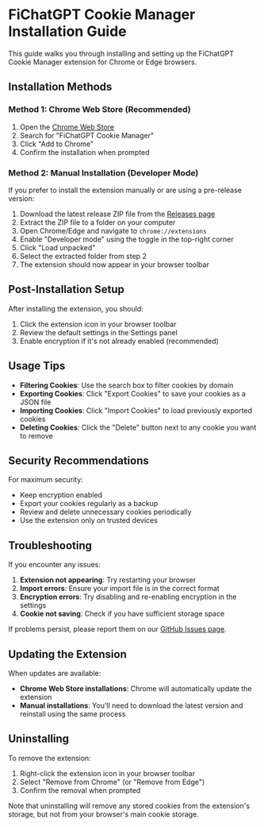 # FiChatGPT Cookie Manager Installation Guide

This guide walks you through installing and setting up the FiChatGPT Cookie Manager extension for Chrome or Edge browsers.

## Installation Methods

### Method 1: Chrome Web Store (Recommended)

1. Open the [Chrome Web Store](https://chrome.google.com/webstore)
2. Search for "FiChatGPT Cookie Manager"
3. Click "Add to Chrome"
4. Confirm the installation when prompted

### Method 2: Manual Installation (Developer Mode)

If you prefer to install the extension manually or are using a pre-release version:

1. Download the latest release ZIP file from the [Releases page](https://github.com/your-repo/releases)
2. Extract the ZIP file to a folder on your computer
3. Open Chrome/Edge and navigate to `chrome://extensions`
4. Enable "Developer mode" using the toggle in the top-right corner
5. Click "Load unpacked"
6. Select the extracted folder from step 2
7. The extension should now appear in your browser toolbar

## Post-Installation Setup

After installing the extension, you should:

1. Click the extension icon in your browser toolbar
2. Review the default settings in the Settings panel
3. Enable encryption if it's not already enabled (recommended)

## Usage Tips

- **Filtering Cookies**: Use the search box to filter cookies by domain
- **Exporting Cookies**: Click "Export Cookies" to save your cookies as a JSON file
- **Importing Cookies**: Click "Import Cookies" to load previously exported cookies
- **Deleting Cookies**: Click the "Delete" button next to any cookie you want to remove

## Security Recommendations

For maximum security:

- Keep encryption enabled
- Export your cookies regularly as a backup
- Review and delete unnecessary cookies periodically
- Use the extension only on trusted devices

## Troubleshooting

If you encounter any issues:

1. **Extension not appearing**: Try restarting your browser
2. **Import errors**: Ensure your import file is in the correct format
3. **Encryption errors**: Try disabling and re-enabling encryption in the settings
4. **Cookie not saving**: Check if you have sufficient storage space

If problems persist, please report them on our [GitHub Issues page](https://github.com/your-repo/issues).

## Updating the Extension

When updates are available:

- **Chrome Web Store installations**: Chrome will automatically update the extension
- **Manual installations**: You'll need to download the latest version and reinstall using the same process

## Uninstalling

To remove the extension:

1. Right-click the extension icon in your browser toolbar
2. Select "Remove from Chrome" (or "Remove from Edge")
3. Confirm the removal when prompted

Note that uninstalling will remove any stored cookies from the extension's storage, but not from your browser's main cookie storage. 